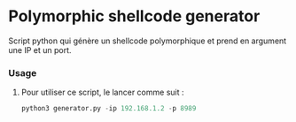 # Polymorphic shellcode generator

Script python qui génère un shellcode polymorphique et prend en argument une IP et un port.

### Usage

1. Pour utiliser ce script, le lancer comme suit :
   ```python
   python3 generator.py -ip 192.168.1.2 -p 8989
   ```
